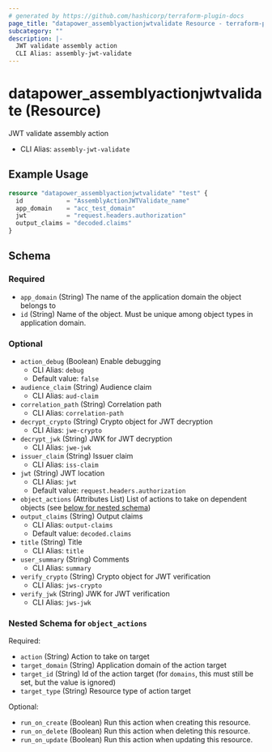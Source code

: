 ```yaml
---
# generated by https://github.com/hashicorp/terraform-plugin-docs
page_title: "datapower_assemblyactionjwtvalidate Resource - terraform-provider-datapower"
subcategory: ""
description: |-
  JWT validate assembly action
  CLI Alias: assembly-jwt-validate
---
```


# datapower_assemblyactionjwtvalidate (Resource)

JWT validate assembly action
  - CLI Alias: `assembly-jwt-validate`

## Example Usage

```terraform
resource "datapower_assemblyactionjwtvalidate" "test" {
  id            = "AssemblyActionJWTValidate_name"
  app_domain    = "acc_test_domain"
  jwt           = "request.headers.authorization"
  output_claims = "decoded.claims"
}
```

<!-- schema generated by tfplugindocs -->
## Schema

### Required

- `app_domain` (String) The name of the application domain the object belongs to
- `id` (String) Name of the object. Must be unique among object types in application domain.

### Optional

- `action_debug` (Boolean) Enable debugging
  - CLI Alias: `debug`
  - Default value: `false`
- `audience_claim` (String) Audience claim
  - CLI Alias: `aud-claim`
- `correlation_path` (String) Correlation path
  - CLI Alias: `correlation-path`
- `decrypt_crypto` (String) Crypto object for JWT decryption
  - CLI Alias: `jwe-crypto`
- `decrypt_jwk` (String) JWK for JWT decryption
  - CLI Alias: `jwe-jwk`
- `issuer_claim` (String) Issuer claim
  - CLI Alias: `iss-claim`
- `jwt` (String) JWT location
  - CLI Alias: `jwt`
  - Default value: `request.headers.authorization`
- `object_actions` (Attributes List) List of actions to take on dependent objects (see [below for nested schema](#nestedatt--object_actions))
- `output_claims` (String) Output claims
  - CLI Alias: `output-claims`
  - Default value: `decoded.claims`
- `title` (String) Title
  - CLI Alias: `title`
- `user_summary` (String) Comments
  - CLI Alias: `summary`
- `verify_crypto` (String) Crypto object for JWT verification
  - CLI Alias: `jws-crypto`
- `verify_jwk` (String) JWK for JWT verification
  - CLI Alias: `jws-jwk`

<a id="nestedatt--object_actions"></a>
### Nested Schema for `object_actions`

Required:

- `action` (String) Action to take on target
- `target_domain` (String) Application domain of the action target
- `target_id` (String) Id of the action target (for `domains`, this must still be set, but the value is ignored)
- `target_type` (String) Resource type of action target

Optional:

- `run_on_create` (Boolean) Run this action when creating this resource.
- `run_on_delete` (Boolean) Run this action when deleting this resource.
- `run_on_update` (Boolean) Run this action when updating this resource.
